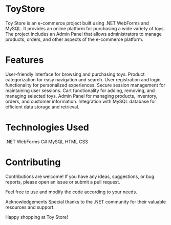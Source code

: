 # ToyStore

Toy Store is an e-commerce project built using .NET WebForms and MySQL. It provides an online platform for purchasing a wide variety of toys. The project includes an Admin Panel that allows administrators to manage products, orders, and other aspects of the e-commerce platform.

# Features
User-friendly interface for browsing and purchasing toys.
Product categorization for easy navigation and search.
User registration and login functionality for personalized experiences.
Secure session management for maintaining user sessions.
Cart functionality for adding, removing, and managing selected toys.
Admin Panel for managing products, inventory, orders, and customer information.
Integration with MySQL database for efficient data storage and retrieval.

# Technologies Used
.NET WebForms
C#
MySQL
HTML
CSS

# Contributing
Contributions are welcome! If you have any ideas, suggestions, or bug reports, please open an issue or submit a pull request.

Feel free to use and modify the code according to your needs.

Acknowledgements
Special thanks to the .NET community for their valuable resources and support.

Happy shopping at Toy Store!
